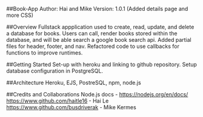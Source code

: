 ##Book-App
Author: Hai and Mike Version: 1.0.1 (Added details page and more CSS)

##Overview
Fullstack appplication used to create, read, update, and delete a database for books. Users can call, render books stored within the database, and will be able search a google book search api. Added partial files for header, footer, and nav. Refactored code to use callbacks for functions to improve runtimes.

##Getting Started
Set-up with heroku and linking to github repository. Setup database configuration in PostgreSQL.

##Architecture
Heroku, EJS, PostreSQL, npm, node.js

##Credits and Collaborations
Node.js docs - https://nodejs.org/en/docs/
https://www.github.com/haitle16 - Hai Le
https://www.github.com/busdriverak - Mike Kermes